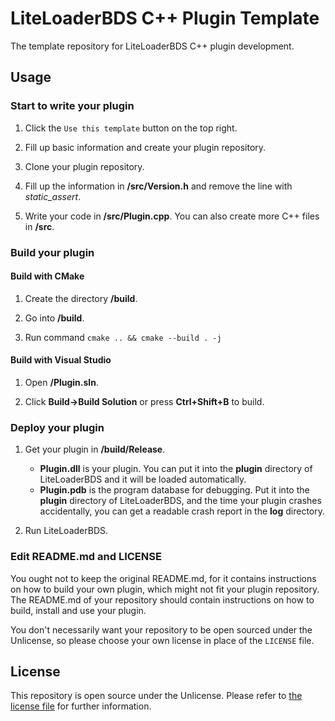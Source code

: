 # LiteLoaderBDS C++ Plugin Template

The template repository for LiteLoaderBDS C++ plugin development.

## Usage

### Start to write your plugin

1. Click the `Use this template` button on the top right.

2. Fill up basic information and create your plugin repository.

3. Clone your plugin repository.

4. Fill up the information in **/src/Version.h** and remove the line with *static_assert*.

5. Write your code in **/src/Plugin.cpp**. You can also create more C++ files in **/src**.

### Build your plugin

#### Build with CMake

1. Create the directory **/build**.

2. Go into **/build**.

3. Run command `cmake .. && cmake --build . -j`

#### Build with Visual Studio

1. Open **/Plugin.sln**.

2. Click **Build->Build Solution** or press **Ctrl+Shift+B** to build.

### Deploy your plugin

1. Get your plugin in **/build/Release**.
    * **Plugin.dll** is your plugin. You can put it into the **plugin** directory of LiteLoaderBDS and it will be loaded automatically.
    * **Plugin.pdb** is the program database for debugging. Put it into the **plugin** directory of LiteLoaderBDS, and the time your plugin crashes accidentally, you can get a readable crash report in the **log** directory.

2. Run LiteLoaderBDS.

### Edit README.md and LICENSE

You ought not to keep the original README.md, for it contains instructions on how to build your own plugin, which might not fit your plugin repository.
The README.md of your repository should contain instructions on how to build, install and use your plugin.

You don't necessarily want your repository to be open sourced under the Unlicense, so please choose your own license in place of the `LICENSE` file.

## License

This repository is open source under the Unlicense.
Please refer to [the license file](LICENSE) for further information.